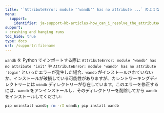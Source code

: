 ```yaml
---
title: '`AttributeError: module ''wandb'' has no attribute ...` のようなエラーをどのように修正できますか?'
menu:
  support:
    identifier: ja-support-kb-articles-how_can_i_resolve_the_attributeerror_module_wandb_has_no_attribute
support:
- crashing and hanging runs
toc_hide: true
type: docs
url: /support/:filename
---
```


`wandb` を Python でインポートする際に `AttributeError: module 'wandb' has no attribute 'init'` や `AttributeError: module 'wandb' has no attribute 'login'` といったエラーが発生した場合、`wandb` がインストールされていないか、インストールが破損している可能性がありますが、カレントワーキングディレクトリーには `wandb` ディレクトリーが存在しています。このエラーを修正するには、`wandb` をアンインストールし、そのディレクトリーを削除してから `wandb` をインストールしてください:

```bash
pip uninstall wandb; rm -rI wandb; pip install wandb
```